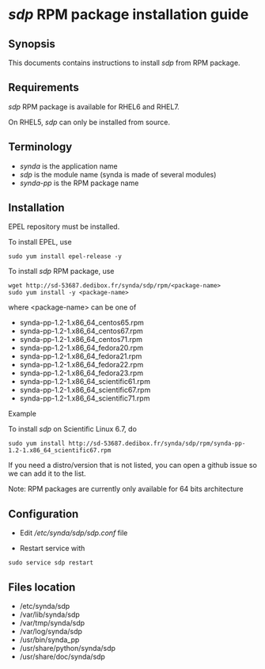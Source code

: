 # *sdp* RPM package installation guide

## Synopsis

This documents contains instructions to install *sdp* from RPM package.

## Requirements

*sdp* RPM package is available for RHEL6 and RHEL7.

On RHEL5, *sdp* can only be installed from source.

## Terminology

* *synda* is the application name
* *sdp* is the module name (synda is made of several modules)
* *synda-pp* is the RPM package name

## Installation

EPEL repository must be installed.

To install EPEL, use

```
sudo yum install epel-release -y
```

To install *sdp* RPM package, use

```
wget http://sd-53687.dedibox.fr/synda/sdp/rpm/<package-name>
sudo yum install -y <package-name>
```

where &lt;package-name&gt; can be one of

* synda-pp-1.2-1.x86_64_centos65.rpm
* synda-pp-1.2-1.x86_64_centos67.rpm
* synda-pp-1.2-1.x86_64_centos71.rpm
* synda-pp-1.2-1.x86_64_fedora20.rpm
* synda-pp-1.2-1.x86_64_fedora21.rpm
* synda-pp-1.2-1.x86_64_fedora22.rpm
* synda-pp-1.2-1.x86_64_fedora23.rpm
* synda-pp-1.2-1.x86_64_scientific61.rpm
* synda-pp-1.2-1.x86_64_scientific67.rpm
* synda-pp-1.2-1.x86_64_scientific71.rpm

Example

To install *sdp* on Scientific Linux 6.7, do

```
sudo yum install http://sd-53687.dedibox.fr/synda/sdp/rpm/synda-pp-1.2-1.x86_64_scientific67.rpm 
```

If you need a distro/version that is not listed, you can open a github issue so we can add it to the list.

Note: RPM packages are currently only available for 64 bits architecture

## Configuration

* Edit */etc/synda/sdp/sdp.conf* file

* Restart service with

```
sudo service sdp restart
```

## Files location

* /etc/synda/sdp
* /var/lib/synda/sdp
* /var/tmp/synda/sdp
* /var/log/synda/sdp
* /usr/bin/synda_pp
* /usr/share/python/synda/sdp
* /usr/share/doc/synda/sdp
